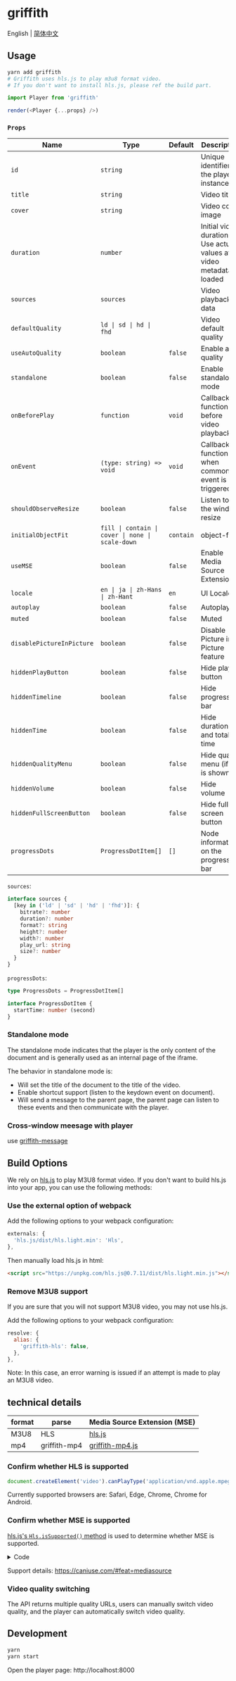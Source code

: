 # griffith

English | [简体中文](./README-zh-Hans.md)

## Usage

```bash
yarn add griffith
# Griffith uses hls.js to play m3u8 format video.
# If you don't want to install hls.js, please ref the build part.
```

```js
import Player from 'griffith'

render(<Player {...props} />)
```

### `Props`

| Name                      | Type                                             | Default   | Description                                                              |
| ------------------------- | ------------------------------------------------ | --------- | ------------------------------------------------------------------------ |
| `id`                      | `string`                                         |           | Unique identifier of the player instance                                 |
| `title`                   | `string`                                         |           | Video title                                                              |
| `cover`                   | `string`                                         |           | Video cover image                                                        |
| `duration`                | `number`                                         |           | Initial video duration. Use actual values after video metadata is loaded |
| `sources`                 | `sources`                                        |           | Video playback data                                                      |
| `defaultQuality`          | `ld \| sd \| hd \| fhd`                          |           | Video default quality                                                    |
| `useAutoQuality`          | `boolean`                                        | `false`   | Enable auto quality                                                      |
| `standalone`              | `boolean`                                        | `false`   | Enable standalone mode                                                   |
| `onBeforePlay`            | `function`                                       | `void`    | Callback function before video playback                                  |
| `onEvent`                 | `(type: string) => void`                         | `void`    | Callback function when common event is triggered                         |
| `shouldObserveResize`     | `boolean`                                        | `false`   | Listen to the window resize                                              |
| `initialObjectFit`        | `fill \| contain \| cover \| none \| scale-down` | `contain` | object-fit                                                               |
| `useMSE`                  | `boolean`                                        | `false`   | Enable Media Source Extensions™                                          |
| `locale`                  | `en \| ja \| zh-Hans \| zh-Hant`                 | `en`      | UI Locale                                                                |
| `autoplay`                | `boolean`                                        | `false`   | Autoplay                                                                 |
| `muted`                   | `boolean`                                        | `false`   | Muted                                                                    |
| `disablePictureInPicture` | `boolean`                                        | `false`   | Disable Picture in Picture feature                                       |
| `hiddenPlayButton`        | `boolean`                                        | `false`   | Hide play button                                                         |
| `hiddenTimeline`          | `boolean`                                        | `false`   | Hide progress bar                                                        |
| `hiddenTime`              | `boolean`                                        | `false`   | Hide duration and total time                                             |
| `hiddenQualityMenu`       | `boolean`                                        | `false`   | Hide quality menu (if it is shown)                                       |
| `hiddenVolume`            | `boolean`                                        | `false`   | Hide volume                                                              |
| `hiddenFullScreenButton`  | `boolean`                                        | `false`   | Hide full screen button                                                  |
| `progressDots`            | `ProgressDotItem[]`                              | `[]`      | Node information on the progress bar                                     |

`sources`:

```ts
interface sources {
  [key in ('ld' | 'sd' | 'hd' | 'fhd')]: {
    bitrate?: number
    duration?: number
    format?: string
    height?: number
    width?: number
    play_url: string
    size?: number
  }
}
```

`progressDots`:

```ts
type ProgressDots = ProgressDotItem[]

interface ProgressDotItem {
  startTime: number (second)
}
```

### Standalone mode

The standalone mode indicates that the player is the only content of the document and is generally used as an internal page of the iframe.

The behavior in standalone mode is:

- Will set the title of the document to the title of the video.
- Enable shortcut support (listen to the keydown event on document).
- Will send a message to the parent page, the parent page can listen to these events and then communicate with the player.

### Cross-window meesage with player

use [griffith-message](../packages/griffith-message#README)

## Build Options

We rely on [hls.js](https://github.com/video-dev/hls.js/) to play M3U8 format video. If you don't want to build hls.js into your app, you can use the following methods:

### Use the external option of webpack

Add the following options to your webpack configuration:

```js
externals: {
  'hls.js/dist/hls.light.min': 'Hls',
},
```

Then manually load hls.js in html:

```html
<script src="https://unpkg.com/hls.js@0.7.11/dist/hls.light.min.js"></script>
```

### Remove M3U8 support

If you are sure that you will not support M3U8 video, you may not use hls.js.

Add the following options to your webpack configuration:

```js
resolve: {
  alias: {
    'griffith-hls': false,
  },
},
```

Note: In this case, an error warning is issued if an attempt is made to play an M3U8 video.

## technical details

| format | parse        | Media Source Extension (MSE)                         |
| ------ | ------------ | ---------------------------------------------------- |
| M3U8   | HLS          | [hls.js](https://github.com/video-dev/hls.js/)       |
| mp4    | griffith-mp4 | [griffith-mp4.js](https://github.com/zhihu/griffith) |

### Confirm whether HLS is supported

```js
document.createElement('video').canPlayType('application/vnd.apple.mpegURL')
```

Currently supported browsers are: Safari, Edge, Chrome, Chrome for Android.

### Confirm whether MSE is supported

[hls.js's `Hls.isSupported()` method](https://github.com/video-dev/hls.js/blob/master/src/is-supported.js) is used to determine whether MSE is supported.

<details>

<summary>Code</summary>

<p>

```js
function getMediaSource() {
  if (typeof window !== 'undefined') {
    return window.MediaSource || window.WebKitMediaSource
  }
}

function isSupported() {
  const mediaSource = getMediaSource()
  const sourceBuffer = window.SourceBuffer || window.WebKitSourceBuffer
  const isTypeSupported =
    mediaSource &&
    typeof mediaSource.isTypeSupported === 'function' &&
    mediaSource.isTypeSupported('video/mp4; codecs="avc1.42E01E,mp4a.40.2"')

  // if SourceBuffer is exposed ensure its API is valid
  // safari and old version of Chrome doe not expose SourceBuffer globally so checking SourceBuffer.prototype is impossible
  const sourceBufferValidAPI =
    !sourceBuffer ||
    (sourceBuffer.prototype &&
      typeof sourceBuffer.prototype.appendBuffer === 'function' &&
      typeof sourceBuffer.prototype.remove === 'function')
  return !!isTypeSupported && !!sourceBufferValidAPI
}
```

</p>

</details>

Support details: https://caniuse.com/#feat=mediasource

### Video quality switching

The API returns multiple quality URLs, users can manually switch video quality, and the player can automatically switch video quality.

## Development

```bash
yarn
yarn start
```

Open the player page: http://localhost:8000
